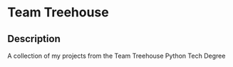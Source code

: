 # Team Treehouse

## Description

A collection of my projects from the Team Treehouse Python Tech Degree 
